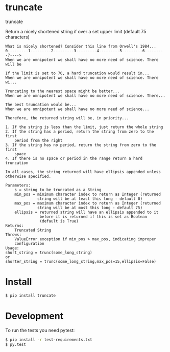 truncate
========

truncate

Return a nicely shortened string if over a set upper limit
    (default 75 characters)

    What is nicely shortened? Consider this line from Orwell's 1984...
    0---------1---------2---------3---------4---------5---------6---------7---->
    When we are omnipotent we shall have no more need of science. There will be

    If the limit is set to 70, a hard truncation would result in...
    When we are omnipotent we shall have no more need of science. There wi...

    Truncating to the nearest space might be better...
    When we are omnipotent we shall have no more need of science. There...

    The best truncation would be...
    When we are omnipotent we shall have no more need of science...

    Therefore, the returned string will be, in priority...

    1. If the string is less than the limit, just return the whole string
    2. If the string has a period, return the string from zero to the first
        period from the right
    3. If the string has no period, return the string from zero to the first
        space
    4. If there is no space or period in the range return a hard truncation

    In all cases, the string returned will have ellipsis appended unless
    otherwise specified.

    Parameters:
        s = string to be truncated as a String
        min_pos = minimum character index to return as Integer (returned
                  string will be at least this long - default 0)
        max_pos = maximum character index to return as Integer (returned
                  string will be at most this long - default 75)
        ellipsis = returned string will have an ellipsis appended to it
                   before it is returned if this is set as Boolean
                   (default is True)
    Returns:
        Truncated String
    Throws:
        ValueError exception if min_pos > max_pos, indicating improper
        configuration
    Usage:
    short_string = trunc(some_long_string)
    or
    shorter_string = trunc(some_long_string,max_pos=15,ellipsis=False)

Install
=======

```bash
$ pip install truncate
```

Development
===========

To run the tests you need pytest:

```bash
$ pip install -r test-requirements.txt
$ py.test
```
